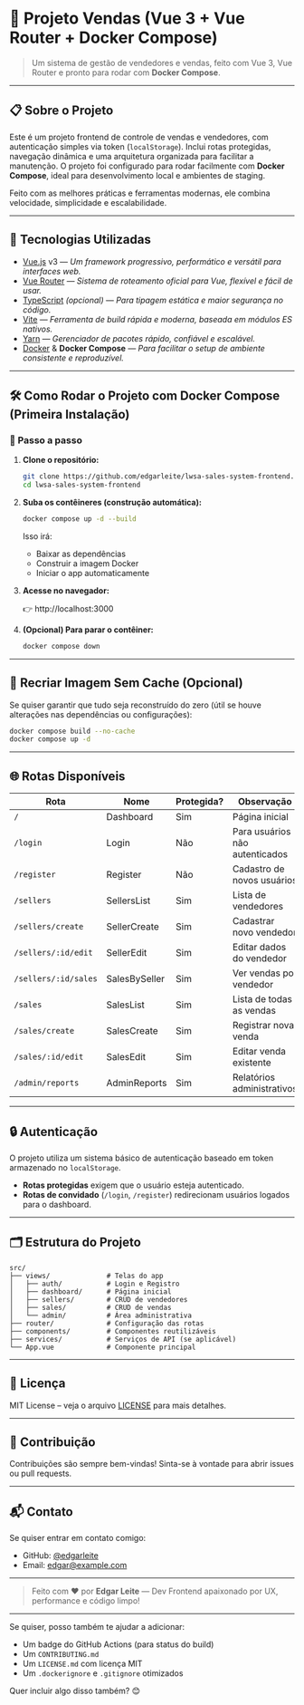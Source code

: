 # 🚀 Projeto Vendas (Vue 3 + Vue Router + Docker Compose)

> Um sistema de gestão de vendedores e vendas, feito com Vue 3, Vue Router e pronto para rodar com **Docker Compose**.

---

## 📋 Sobre o Projeto

Este é um projeto frontend de controle de vendas e vendedores, com autenticação simples via token (`localStorage`). Inclui rotas protegidas, navegação dinâmica e uma arquitetura organizada para facilitar a manutenção. O projeto foi configurado para rodar facilmente com **Docker Compose**, ideal para desenvolvimento local e ambientes de staging.

Feito com as melhores práticas e ferramentas modernas, ele combina velocidade, simplicidade e escalabilidade.

---

## 🧰 Tecnologias Utilizadas

- [Vue.js](https://vuejs.org/) v3 — *Um framework progressivo, performático e versátil para interfaces web.*
- [Vue Router](https://router.vuejs.org/) — *Sistema de roteamento oficial para Vue, flexível e fácil de usar.*
- [TypeScript](https://www.typescriptlang.org/) *(opcional)* — *Para tipagem estática e maior segurança no código.*
- [Vite](https://vitejs.dev/) — *Ferramenta de build rápida e moderna, baseada em módulos ES nativos.*
- [Yarn](https://yarnpkg.com/) — *Gerenciador de pacotes rápido, confiável e escalável.*
- [Docker](https://www.docker.com/) & **Docker Compose** — *Para facilitar o setup de ambiente consistente e reproduzível.*

---

## 🛠️ Como Rodar o Projeto com Docker Compose (Primeira Instalação)

### 🐳 Passo a passo

1. **Clone o repositório:**

   ```bash
   git clone https://github.com/edgarleite/lwsa-sales-system-frontend.git
   cd lwsa-sales-system-frontend
   ```

2. **Suba os contêineres (construção automática):**

   ```bash
   docker compose up -d --build
   ```

   Isso irá:
   - Baixar as dependências
   - Construir a imagem Docker
   - Iniciar o app automaticamente

3. **Acesse no navegador:**

   👉 http://localhost:3000

4. **(Opcional) Para parar o contêiner:**

   ```bash
   docker compose down
   ```

---

## 🔁 Recriar Imagem Sem Cache (Opcional)

Se quiser garantir que tudo seja reconstruído do zero (útil se houve alterações nas dependências ou configurações):

```bash
docker compose build --no-cache
docker compose up -d
```

---

## 🌐 Rotas Disponíveis

| Rota                  | Nome              | Protegida? | Observação                    |
|-----------------------|-------------------|------------|-------------------------------|
| `/`                   | Dashboard         | Sim        | Página inicial                |
| `/login`              | Login             | Não        | Para usuários não autenticados|
| `/register`           | Register          | Não        | Cadastro de novos usuários    |
| `/sellers`            | SellersList       | Sim        | Lista de vendedores           |
| `/sellers/create`     | SellerCreate      | Sim        | Cadastrar novo vendedor       |
| `/sellers/:id/edit`   | SellerEdit        | Sim        | Editar dados do vendedor      |
| `/sellers/:id/sales`  | SalesBySeller     | Sim        | Ver vendas por vendedor       |
| `/sales`              | SalesList         | Sim        | Lista de todas as vendas      |
| `/sales/create`       | SalesCreate       | Sim        | Registrar nova venda          |
| `/sales/:id/edit`     | SalesEdit         | Sim        | Editar venda existente        |
| `/admin/reports`      | AdminReports      | Sim        | Relatórios administrativos    |

---

## 🔒 Autenticação

O projeto utiliza um sistema básico de autenticação baseado em token armazenado no `localStorage`.

- **Rotas protegidas** exigem que o usuário esteja autenticado.
- **Rotas de convidado** (`/login`, `/register`) redirecionam usuários logados para o dashboard.

---

## 🗂️ Estrutura do Projeto

```
src/
├── views/              # Telas do app
│   ├── auth/           # Login e Registro
│   ├── dashboard/      # Página inicial
│   ├── sellers/        # CRUD de vendedores
│   ├── sales/          # CRUD de vendas
│   └── admin/          # Área administrativa
├── router/             # Configuração das rotas
├── components/         # Componentes reutilizáveis
├── services/           # Serviços de API (se aplicável)
└── App.vue             # Componente principal
```

---

## 📝 Licença

MIT License – veja o arquivo [LICENSE](LICENSE) para mais detalhes.

---

## 👥 Contribuição

Contribuições são sempre bem-vindas! Sinta-se à vontade para abrir issues ou pull requests.

---

## 📬 Contato

Se quiser entrar em contato comigo:

- GitHub: [@edgarleite](https://github.com/edgarleite)
- Email: edgar@example.com

---

> Feito com ❤️ por **Edgar Leite** — Dev Frontend apaixonado por UX, performance e código limpo!

---

Se quiser, posso também te ajudar a adicionar:

- Um badge do GitHub Actions (para status do build)
- Um `CONTRIBUTING.md`
- Um `LICENSE.md` com licença MIT
- Um `.dockerignore` e `.gitignore` otimizados

Quer incluir algo disso também? 😊